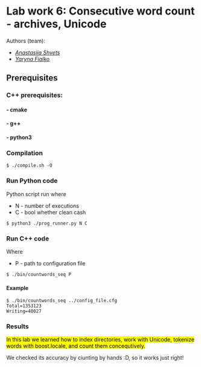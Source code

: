 # Lab work 6: Consecutive word count - archives, Unicode
Authors (team):
- <a href="https://github.com/shnasta">_Anastasiia Shvets_</a>
- <a href="https://github.com/YarynaFialko">_Yaryna Fialko_</a><br>
## Prerequisites

### C++ prerequisites:
#### - cmake
#### - g++
#### - python3

### Compilation
```
$ ./compile.sh -O
```

### Run Python code

Python script run where
* N - number of executions
* C - bool whether clean cash
```
$ python3 ./prog_runner.py N C
```

### Run C++ code
Where 
* P - path to configuration file
```
$ ./bin/countwords_seq P
```
#### Example
```
$ ./bin/countwords_seq ../config_file.cfg
Total=1353123
Writing=40027
```

### Results

<mark>In this lab we learned how to index directories, work with Unicode, tokenize words with boost.locale, and count them concequtively. 

We checked its accuracy by ciunting by hands :D, so it works just right!</mark>

